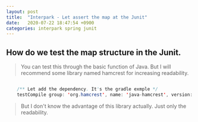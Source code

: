 ```yaml
---
layout: post
title:  "Interpark - Let assert the map at the Junit"
date:   2020-07-22 18:47:54 +0900
categories: interpark spring junit
---
```


## How do we test the map structure in the Junit.

> You can test this through the basic function of Java. But I will recommend some library named hamcrest for increasing readability.

```java

    /** Let add the dependency. It's the gradle exmple */
    testCompile group: 'org.hamcrest', name: 'java-hamcrest', version: '2.0.0.0'

```

> But I don't know the advantage of this library actually. Just only the readability.